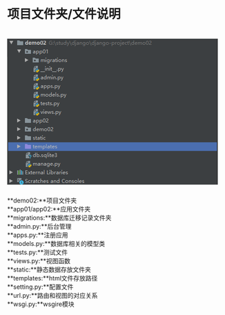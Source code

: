 # 项目文件夹/文件说明

# ![django-project](img/django-project.png)

**demo02:**项目文件夹<br>
**app01/app02:**应用文件夹<br>
**migrations:**数据库迁移记录文件夹<br>
**admin.py:**后台管理<br>
**apps.py:**注册应用<br>
**models.py:**数据库相关的模型类<br>
**tests.py:**测试文件<br>
**views.py:**视图函数<br>
**static:**静态数据存放文件夹<br>
**templates:**html文件存放路径<br>
**setting.py:**配置文件<br>
**url.py:**路由和视图的对应关系<br>
**wsgi.py:**wsgire模块<br>